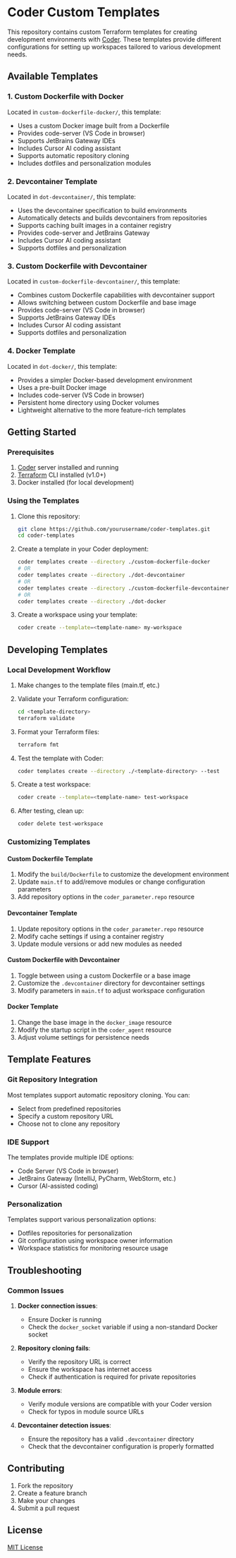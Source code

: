 # Coder Custom Templates

This repository contains custom Terraform templates for creating development environments with [Coder](https://coder.com/). These templates provide different configurations for setting up workspaces tailored to various development needs.

## Available Templates

### 1. Custom Dockerfile with Docker

Located in `custom-dockerfile-docker/`, this template:
- Uses a custom Docker image built from a Dockerfile
- Provides code-server (VS Code in browser)
- Supports JetBrains Gateway IDEs
- Includes Cursor AI coding assistant
- Supports automatic repository cloning
- Includes dotfiles and personalization modules

### 2. Devcontainer Template

Located in `dot-devcontainer/`, this template:
- Uses the devcontainer specification to build environments
- Automatically detects and builds devcontainers from repositories
- Supports caching built images in a container registry
- Provides code-server and JetBrains Gateway
- Includes Cursor AI coding assistant
- Supports dotfiles and personalization

### 3. Custom Dockerfile with Devcontainer

Located in `custom-dockerfile-devcontainer/`, this template:
- Combines custom Dockerfile capabilities with devcontainer support
- Allows switching between custom Dockerfile and base image
- Provides code-server (VS Code in browser)
- Supports JetBrains Gateway IDEs
- Includes Cursor AI coding assistant
- Supports dotfiles and personalization

### 4. Docker Template

Located in `dot-docker/`, this template:
- Provides a simpler Docker-based development environment
- Uses a pre-built Docker image
- Includes code-server (VS Code in browser)
- Persistent home directory using Docker volumes
- Lightweight alternative to the more feature-rich templates

## Getting Started

### Prerequisites

1. [Coder](https://coder.com/) server installed and running
2. [Terraform](https://www.terraform.io/downloads.html) CLI installed (v1.0+)
3. Docker installed (for local development)

### Using the Templates

1. Clone this repository:
   ```bash
   git clone https://github.com/yourusername/coder-templates.git
   cd coder-templates
   ```

2. Create a template in your Coder deployment:
   ```bash
   coder templates create --directory ./custom-dockerfile-docker
   # OR
   coder templates create --directory ./dot-devcontainer
   # OR
   coder templates create --directory ./custom-dockerfile-devcontainer
   # OR
   coder templates create --directory ./dot-docker
   ```

3. Create a workspace using your template:
   ```bash
   coder create --template=<template-name> my-workspace
   ```

## Developing Templates

### Local Development Workflow

1. Make changes to the template files (main.tf, etc.)

2. Validate your Terraform configuration:
   ```bash
   cd <template-directory>
   terraform validate
   ```

3. Format your Terraform files:
   ```bash
   terraform fmt
   ```

4. Test the template with Coder:
   ```bash
   coder templates create --directory ./<template-directory> --test
   ```

5. Create a test workspace:
   ```bash
   coder create --template=<template-name> test-workspace
   ```

6. After testing, clean up:
   ```bash
   coder delete test-workspace
   ```

### Customizing Templates

#### Custom Dockerfile Template

1. Modify the `build/Dockerfile` to customize the development environment
2. Update `main.tf` to add/remove modules or change configuration parameters
3. Add repository options in the `coder_parameter.repo` resource

#### Devcontainer Template

1. Update repository options in the `coder_parameter.repo` resource
2. Modify cache settings if using a container registry
3. Update module versions or add new modules as needed

#### Custom Dockerfile with Devcontainer

1. Toggle between using a custom Dockerfile or a base image
2. Customize the `.devcontainer` directory for devcontainer settings
3. Modify parameters in `main.tf` to adjust workspace configuration

#### Docker Template

1. Change the base image in the `docker_image` resource
2. Modify the startup script in the `coder_agent` resource
3. Adjust volume settings for persistence needs

## Template Features

### Git Repository Integration

Most templates support automatic repository cloning. You can:
- Select from predefined repositories
- Specify a custom repository URL
- Choose not to clone any repository

### IDE Support

The templates provide multiple IDE options:
- Code Server (VS Code in browser)
- JetBrains Gateway (IntelliJ, PyCharm, WebStorm, etc.)
- Cursor (AI-assisted coding)

### Personalization

Templates support various personalization options:
- Dotfiles repositories for personalization
- Git configuration using workspace owner information
- Workspace statistics for monitoring resource usage

## Troubleshooting

### Common Issues

1. **Docker connection issues**:
   - Ensure Docker is running
   - Check the `docker_socket` variable if using a non-standard Docker socket

2. **Repository cloning fails**:
   - Verify the repository URL is correct
   - Ensure the workspace has internet access
   - Check if authentication is required for private repositories

3. **Module errors**:
   - Verify module versions are compatible with your Coder version
   - Check for typos in module source URLs

4. **Devcontainer detection issues**:
   - Ensure the repository has a valid `.devcontainer` directory
   - Check that the devcontainer configuration is properly formatted

## Contributing

1. Fork the repository
2. Create a feature branch
3. Make your changes
4. Submit a pull request

## License

[MIT License](LICENSE) 